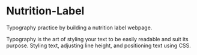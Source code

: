 # Nutrition-Label
Typography practice by building a nutrition label webpage.

Typography is the art of styling your text to be easily readable and suit its purpose.
Styling text, adjusting line height, and positioning text using CSS.
